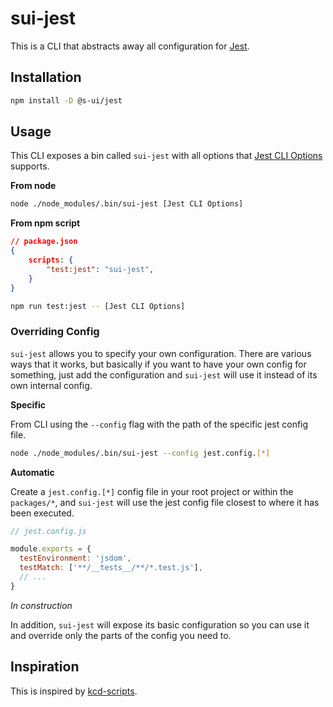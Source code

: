 # sui-jest

This is a CLI that abstracts away all configuration for [Jest](https://jestjs.io/).

## Installation

```sh
npm install -D @s-ui/jest
```

## Usage

This CLI exposes a bin called `sui-jest` with all options that [Jest CLI Options](https://jestjs.io/docs/cli) supports.

**From node**

```sh
node ./node_modules/.bin/sui-jest [Jest CLI Options]
```

**From npm script**

```json
// package.json
{
    scripts: {
        "test:jest": "sui-jest",
    }
}
```
```sh
npm run test:jest -- [Jest CLI Options]
```

### Overriding Config

`sui-jest` allows you to specify your own configuration. There are various ways that it works, but basically if you want to have your own config for something, just add the configuration and `sui-jest` will use it instead of its own internal config.

**Specific**

From CLI using the `--config` flag with the path of the specific jest config file.

```sh
node ./node_modules/.bin/sui-jest --config jest.config.[*]
```

**Automatic**

Create a `jest.config.[*]` config file in your root project or within the `packages/*`, and `sui-jest` will use the jest config file closest to where it has been executed.

```js
// jest.config.js

module.exports = {
  testEnvironment: 'jsdom',
  testMatch: ['**/__tests__/**/*.test.js'],
  // ...
}
```

*In construction*

In addition, `sui-jest` will expose its basic configuration so you can use it and override only the parts of the config you need to.


## Inspiration

This is inspired by [kcd-scripts](https://github.com/kentcdodds/kcd-scripts).


